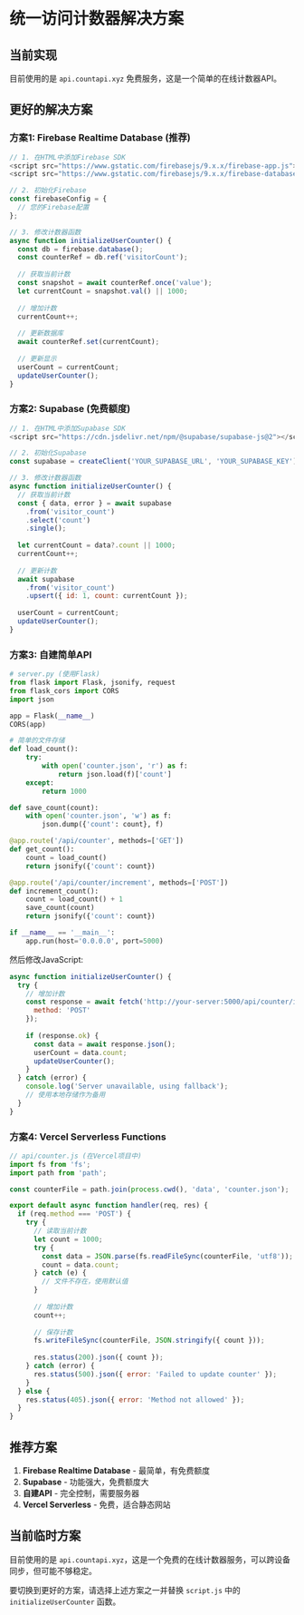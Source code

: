 # 统一访问计数器解决方案

## 当前实现
目前使用的是 `api.countapi.xyz` 免费服务，这是一个简单的在线计数器API。

## 更好的解决方案

### 方案1: Firebase Realtime Database (推荐)
```javascript
// 1. 在HTML中添加Firebase SDK
<script src="https://www.gstatic.com/firebasejs/9.x.x/firebase-app.js"></script>
<script src="https://www.gstatic.com/firebasejs/9.x.x/firebase-database.js"></script>

// 2. 初始化Firebase
const firebaseConfig = {
  // 您的Firebase配置
};

// 3. 修改计数器函数
async function initializeUserCounter() {
  const db = firebase.database();
  const counterRef = db.ref('visitorCount');
  
  // 获取当前计数
  const snapshot = await counterRef.once('value');
  let currentCount = snapshot.val() || 1000;
  
  // 增加计数
  currentCount++;
  
  // 更新数据库
  await counterRef.set(currentCount);
  
  // 更新显示
  userCount = currentCount;
  updateUserCounter();
}
```

### 方案2: Supabase (免费额度)
```javascript
// 1. 在HTML中添加Supabase SDK
<script src="https://cdn.jsdelivr.net/npm/@supabase/supabase-js@2"></script>

// 2. 初始化Supabase
const supabase = createClient('YOUR_SUPABASE_URL', 'YOUR_SUPABASE_KEY');

// 3. 修改计数器函数
async function initializeUserCounter() {
  // 获取当前计数
  const { data, error } = await supabase
    .from('visitor_count')
    .select('count')
    .single();
  
  let currentCount = data?.count || 1000;
  currentCount++;
  
  // 更新计数
  await supabase
    .from('visitor_count')
    .upsert({ id: 1, count: currentCount });
  
  userCount = currentCount;
  updateUserCounter();
}
```

### 方案3: 自建简单API
```python
# server.py (使用Flask)
from flask import Flask, jsonify, request
from flask_cors import CORS
import json

app = Flask(__name__)
CORS(app)

# 简单的文件存储
def load_count():
    try:
        with open('counter.json', 'r') as f:
            return json.load(f)['count']
    except:
        return 1000

def save_count(count):
    with open('counter.json', 'w') as f:
        json.dump({'count': count}, f)

@app.route('/api/counter', methods=['GET'])
def get_count():
    count = load_count()
    return jsonify({'count': count})

@app.route('/api/counter/increment', methods=['POST'])
def increment_count():
    count = load_count() + 1
    save_count(count)
    return jsonify({'count': count})

if __name__ == '__main__':
    app.run(host='0.0.0.0', port=5000)
```

然后修改JavaScript:
```javascript
async function initializeUserCounter() {
  try {
    // 增加计数
    const response = await fetch('http://your-server:5000/api/counter/increment', {
      method: 'POST'
    });
    
    if (response.ok) {
      const data = await response.json();
      userCount = data.count;
      updateUserCounter();
    }
  } catch (error) {
    console.log('Server unavailable, using fallback');
    // 使用本地存储作为备用
  }
}
```

### 方案4: Vercel Serverless Functions
```javascript
// api/counter.js (在Vercel项目中)
import fs from 'fs';
import path from 'path';

const counterFile = path.join(process.cwd(), 'data', 'counter.json');

export default async function handler(req, res) {
  if (req.method === 'POST') {
    try {
      // 读取当前计数
      let count = 1000;
      try {
        const data = JSON.parse(fs.readFileSync(counterFile, 'utf8'));
        count = data.count;
      } catch (e) {
        // 文件不存在，使用默认值
      }
      
      // 增加计数
      count++;
      
      // 保存计数
      fs.writeFileSync(counterFile, JSON.stringify({ count }));
      
      res.status(200).json({ count });
    } catch (error) {
      res.status(500).json({ error: 'Failed to update counter' });
    }
  } else {
    res.status(405).json({ error: 'Method not allowed' });
  }
}
```

## 推荐方案
1. **Firebase Realtime Database** - 最简单，有免费额度
2. **Supabase** - 功能强大，免费额度大
3. **自建API** - 完全控制，需要服务器
4. **Vercel Serverless** - 免费，适合静态网站

## 当前临时方案
目前使用的是 `api.countapi.xyz`，这是一个免费的在线计数器服务，可以跨设备同步，但可能不够稳定。

要切换到更好的方案，请选择上述方案之一并替换 `script.js` 中的 `initializeUserCounter` 函数。


